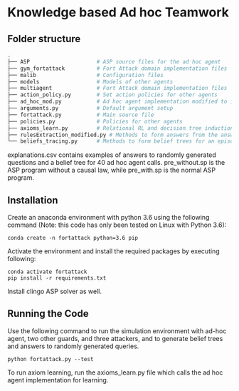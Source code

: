 # Knowledge based Ad hoc Teamwork

## Folder structure

```bash
.
├── ASP                     # ASP source files for the ad hoc agent
├── gym_fortattack          # Fort Attack domain implementation files
├── malib                   # Configuration files
├── models                  # Models of other agents
├── multiagent              # Fort Attack domain implementation files
├── action_policy.py        # Set action policies for other agents
├── ad_hoc_mod.py           # Ad hoc agent implementation modified to incorporate explanation and learning
├── arguments.py            # Default argument setup
├── fortattack.py           # Main source file
├── policies.py             # Policies for other agents
├── axioms_learn.py         # Relational RL and decision tree induction implementation
├── rulesExtraction_modified.py # Methods to form answers from the answer set to user queries
└── beliefs_tracing.py      # Methods to form belief trees for an episode
```

explanations.csv contains examples of answers to randomly generated questions and a belief tree for 40 ad hoc agent calls.
pre_without.sp is the ASP program without a causal law, while pre_with.sp is the normal ASP program.

## Installation
Create an anaconda environment with python 3.6 using the following command (Note: this code has only been tested on Linux with Python 3.6):

```setup
conda create -n fortattack python=3.6 pip
```

Activate the environment and install the required packages by executing following:

```setup
conda activate fortattack
pip install -r requirements.txt
```

Install clingo ASP solver as well.

## Running the Code
Use the following command to run the simulation environment with ad-hoc agent, two other guards, and three attackers, and to generate belief trees and answers to randomly generated queries.

```setup
python fortattack.py --test
```

To run axiom learning, run the axioms_learn.py file which calls the ad hoc agent implementation for learning.

